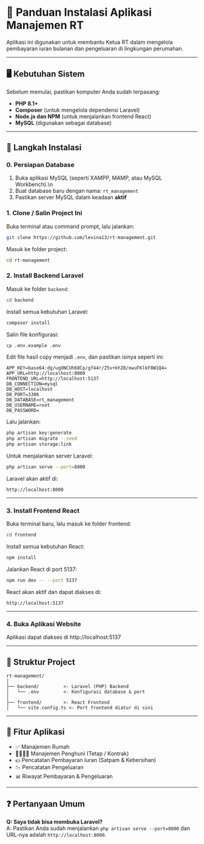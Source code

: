 # 📘 Panduan Instalasi Aplikasi Manajemen RT

Aplikasi ini digunakan untuk membantu Ketua RT dalam mengelola pembayaran iuran bulanan dan pengeluaran di lingkungan perumahan.

---

## 🖥️ Kebutuhan Sistem

Sebelum memulai, pastikan komputer Anda sudah terpasang:

- **PHP 8.1+**
- **Composer** (untuk mengelola dependensi Laravel)
- **Node.js dan NPM** (untuk menjalankan frontend React)
- **MySQL** (digunakan sebagai database)

---

## 🔧 Langkah Instalasi

### 0. Persiapan Database

1. Buka aplikasi MySQL (seperti XAMPP, MAMP, atau MySQL Workbench).\n
2. Buat database baru dengan nama: `rt_management`
3. Pastikan server MySQL dalam keadaan **aktif**

### 1. **Clone / Salin Project Ini**

Buka terminal atau command prompt, lalu jalankan:

```bash
git clone https://github.com/levina13/rt-management.git
```

Masuk ke folder project:

```bash
cd rt-management
```

### 2. **Install Backend Laravel**

Masuk ke folder `backend`:

```bash
cd backend
```

Install semua kebutuhan Laravel:

```bash
composer install
```

Salin file konfigurasi:

```bash
cp .env.example .env
```

Edit file hasil copy menjadi `.env`, dan pastikan isinya seperti ini:

```env
APP_KEY=base64:dg/uqONCUh68Cp/gf44r/Z5v+khZ8/ewuFKlkF8W1Q4=
APP_URL=http://localhost:8000
FRONTEND_URL=http://localhost:5137
DB_CONNECTION=mysql
DB_HOST=localhost
DB_PORT=3306
DB_DATABASE=rt_management
DB_USERNAME=root
DB_PASSWORD=
```

Lalu jalankan:

```bash
php artisan key:generate
php artisan migrate --seed
php artisan storage:link
```

Untuk menjalankan server Laravel:

```bash
php artisan serve --port=8000
```

Laravel akan aktif di:

```
http://localhost:8000
```

---

### 3. **Install Frontend React**

Buka terminal baru, lalu masuk ke folder frontend:

```bash
cd frontend
```

Install semua kebutuhan React:

```bash
npm install
```

Jalankan React di port 5137:

```bash
npm run dev -- --port 5137
```

React akan aktif dan dapat diakses di:

```
http://localhost:5137
```

---

### 4. **Buka Aplikasi Website**

Aplikasi dapat diakses di
http://localhost:5137

---

## 📁 Struktur Project

```
rt-management/
│
├── backend/         <- Laravel (PHP) Backend
│   └── .env         <- Konfigurasi database & port
│
├── frontend/        <- React Frontend
│   └── vite.config.ts <- Port frontend diatur di sini
```

---

## 📌 Fitur Aplikasi

- ✅ Manajemen Rumah
- 👨‍👩‍👧‍👦 Manajemen Penghuni (Tetap / Kontrak)
- 💵 Pencatatan Pembayaran Iuran (Satpam & Kebersihan)
- 📉 Pencatatan Pengeluaran
- 📊 Riwayat Pembayaran & Pengeluaran

---

## ❓ Pertanyaan Umum

**Q: Saya tidak bisa membuka Laravel?**  
A: Pastikan Anda sudah menjalankan `php artisan serve --port=8000` dan URL-nya adalah `http://localhost:8000`.
